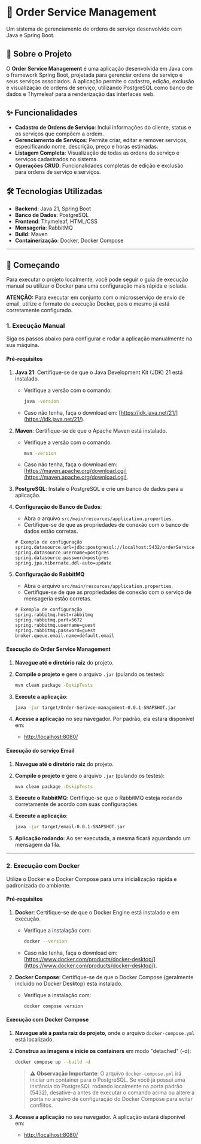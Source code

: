 # 📝 Order Service Management

Um sistema de gerenciamento de ordens de serviço desenvolvido com Java e Spring Boot.

## 🚀 Sobre o Projeto

O **Order Service Management** é uma aplicação desenvolvida em Java com o framework Spring Boot, projetada para gerenciar ordens de serviço e seus serviços associados. A aplicação permite o cadastro, edição, exclusão e visualização de ordens de serviço, utilizando PostgreSQL como banco de dados e Thymeleaf para a renderização das interfaces web.

## ✨ Funcionalidades

-   **Cadastro de Ordens de Serviço**: Inclui informações do cliente, status e os serviços que compõem a ordem.
-   **Gerenciamento de Serviços**: Permite criar, editar e remover serviços, especificando nome, descrição, preço e horas estimadas.
-   **Listagem Completa**: Visualização de todas as ordens de serviço e serviços cadastrados no sistema.
-   **Operações CRUD**: Funcionalidades completas de edição e exclusão para ordens de serviço e serviços.

## 🛠️ Tecnologias Utilizadas

-   **Backend**: Java 21, Spring Boot
-   **Banco de Dados**: PostgreSQL
-   **Frontend**: Thymeleaf, HTML/CSS
-   **Mensageria**: RabbitMQ
-   **Build**: Maven
-   **Containerização**: Docker, Docker Compose

---

## 🏁 Começando

Para executar o projeto localmente, você pode seguir o guia de execução manual ou utilizar o Docker para uma configuração mais rápida e isolada.

**ATENÇÃO:** Para executar em conjunto com o microsserviço de envio de email, utilize o formato de execução Docker, pois o mesmo já está corretamente configurado.

### 1. Execução Manual

Siga os passos abaixo para configurar e rodar a aplicação manualmente na sua máquina.

#### Pré-requisitos

1.  **Java 21**: Certifique-se de que o Java Development Kit (JDK) 21 está instalado.
    * Verifique a versão com o comando:
        ```bash
        java -version
        ```
    * Caso não tenha, faça o download em: [https://jdk.java.net/21/](https://jdk.java.net/21/).

2.  **Maven**: Certifique-se de que o Apache Maven está instalado.
    * Verifique a versão com o comando:
        ```bash
        mvn -version
        ```
    * Caso não tenha, faça o download em: [https://maven.apache.org/download.cgi](https://maven.apache.org/download.cgi).

3.  **PostgreSQL**: Instale o PostgreSQL e crie um banco de dados para a aplicação.

4.  **Configuração do Banco de Dados**:
    * Abra o arquivo `src/main/resources/application.properties`.
    * Certifique-se de que as propriedades de conexão com o banco de dados estão corretas.

    ```properties
    # Exemplo de configuração
    spring.datasource.url=jdbc:postgresql://localhost:5432/orderServiceManagement
    spring.datasource.username=postgres
    spring.datasource.password=postgres
    spring.jpa.hibernate.ddl-auto=update
    ```

5. **Configuração do RabbitMQ**
   * Abra o arquivo `src/main/resources/application.properties`.
   * Certifique-se de que as propriedades de conexão com o serviço de mensageria estão corretas.

   ```properties
   # Exemplo de configuração
   spring.rabbitmq.host=rabbitmq
   spring.rabbitmq.port=5672
   spring.rabbitmq.username=guest
   spring.rabbitmq.password=guest
   broker.queue.email.name=default.email
   ```

#### Execução do Order Service Management

1.  **Navegue até o diretório raiz** do projeto.

2.  **Compile o projeto** e gere o arquivo `.jar` (pulando os testes):
    ```bash
    mvn clean package -DskipTests
    ```

3.  **Execute a aplicação**:
    ```bash
    java -jar target/Order-Serivce-management-0.0.1-SNAPSHOT.jar
    ```

4.  **Acesse a aplicação** no seu navegador. Por padrão, ela estará disponível em:
    * [http://localhost:8080/](http://localhost:8080/)

#### Execução do serviço Email

1.  **Navegue até o diretório raiz** do projeto.

2.  **Compile o projeto** e gere o arquivo `.jar` (pulando os testes):
    ```bash
    mvn clean package -DskipTests
    ```

3.  **Execute o RabbitMQ**:
    Certifique-se que o RabbitMQ esteja rodando corretamente de acordo com suas configurações.

4.  **Execute a aplicação**:
    ```bash
    java -jar target/email-0.0.1-SNAPSHOT.jar
    ```

5.  **Aplicação rodando**: Ao ser executada, a mesma ficará aguardando um mensagem da fila.
    
---

### 2. Execução com Docker

Utilize o Docker e o Docker Compose para uma inicialização rápida e padronizada do ambiente.

#### Pré-requisitos

1.  **Docker**: Certifique-se de que o Docker Engine está instalado e em execução.
    * Verifique a instalação com:
        ```bash
        docker --version
        ```
    * Caso não tenha, faça o download em: [https://www.docker.com/products/docker-desktop/](https://www.docker.com/products/docker-desktop/).

2.  **Docker Compose**: Certifique-se de que o Docker Compose (geralmente incluído no Docker Desktop) está instalado.
    * Verifique a instalação com:
        ```bash
        docker compose version
        ```

#### Execução com Docker Compose

1.  **Navegue até a pasta raiz do projeto**, onde o arquivo `docker-compose.yml` está localizado.

2.  **Construa as imagens e inicie os containers** em modo "detached" (-d):
    ```bash
    docker compose up --build -d
    ```

    > **⚠️ Observação Importante**: O arquivo `docker-compose.yml` irá iniciar um container para o PostgreSQL. Se você já possui uma instância do PostgreSQL rodando localmente na porta padrão (5432), desative-a antes de executar o comando acima ou altere a porta no arquivo de configuração do Docker Compose para evitar conflitos.

3.  **Acesse a aplicação** no seu navegador. A aplicação estará disponível em:
    * [http://localhost:8080/](http://localhost:8080/)